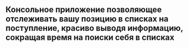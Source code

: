 ## Консольное приложение позволяющее отслеживать вашу позицию в списках на поступление, красиво выводя информацию, сокращая время на поиски себя в списках
